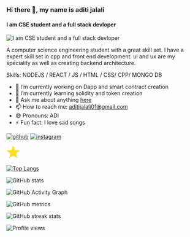 ### Hi there 👋, my name is aditi jalali
#### I am CSE student and a full stack devloper
![I am CSE student and a full stack devloper](https://arturssmirnovs.github.io/github-profile-readme-generator/images/banner.png)

A computer science engineering student with a great skill set.
I have a expert skill set in cpp and front end development.
ui and ux are my speciality as well as creating backend architecture.

Skills: NODEJS / REACT / JS / HTML / CSS/ CPP/ MONGO DB

- 🔭 I’m currently working on Dapp and smart contract creation 
- 🌱 I’m currently learning solidity and token creation  
- 💬 Ask me about anything [here](https://instagram.com/adihihihihii?igshid=YmMyMTA2M2Y=) 
- 📫 How to reach me: aditijalali01@gmail.com 
- 😄 Pronouns: ADI 
- ⚡ Fun fact: I love sad songs 


[<img src='https://cdn.jsdelivr.net/npm/simple-icons@3.0.1/icons/github.svg' alt='github' height='40'>](https://github.com/https://github.com/aditijalali01)  [<img src='https://cdn.jsdelivr.net/npm/simple-icons@3.0.1/icons/instagram.svg' alt='instagram' height='40'>](https://www.instagram.com/https://instagram.com/adihihihihii?igshid=YmMyMTA2M2Y=/)  

<a href='https://stars.github.com/'><img src='https://raw.githubusercontent.com/acervenky/animated-github-badges/master/assets/starbadge.gif' width='35' height='35'></a> 

[![Top Langs](https://github-readme-stats.vercel.app/api/top-langs/?username=https://github.com/aditijalali01)](https://github.com/anuraghazra/github-readme-stats)

![GitHub stats](https://github-readme-stats.vercel.app/api?username=https://github.com/aditijalali01&show_icons=true)  

![GitHub Activity Graph](https://activity-graph.herokuapp.com/graph?username=https://github.com/aditijalali01)  

![GitHub metrics](https://metrics.lecoq.io/https://github.com/aditijalali01)  

![GitHub streak stats](https://github-readme-streak-stats.herokuapp.com/?user=https://github.com/aditijalali01)  

![Profile views](https://gpvc.arturio.dev/https://github.com/aditijalali01)  
